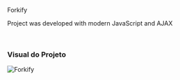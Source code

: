 Forkify

Project was developed with modern JavaScript and AJAX

<br>

### Visual do Projeto

![Forkify](https://renatoschroepfer.com/img/work/forkify/home.png)

<br>
